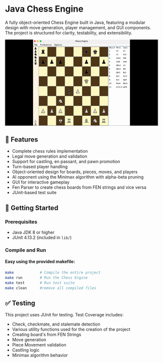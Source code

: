 # Java Chess Engine

A fully object-oriented Chess Engine built in Java, featuring a modular design with move generation, player management, and GUI components. The project is structured for clarity, testability, and extensibility.

![Chess Engine Demo](/art/demo.gif)

## 🧠 Features

- Complete chess rules implementation
- Legal move generation and validation
- Support for castling, en passant, and pawn promotion
- Turn-based player handling
- Object-oriented design for boards, pieces, moves, and players
- AI opponent using the Minimax algorithm with alpha-beta pruning
- GUI for interactive gameplay
- Fen Parser to create chess boards from FEN strings and vice versa
- JUnit-based test suite

## 🚀 Getting Started

### Prerequisites

- Java JDK 8 or higher
- JUnit 4.13.2 (included in `lib/`)

### Compile and Run

#### Easy using the provided makefile:
```bash
make            # Compile the entire project
make run        # Run the Chess Engine
make test       # Run test suite
make clean      #remove all compiled files
```

## ✅ Testing

This project uses JUnit for testing. Test Coverage includes:
- Check, checkmate, and stalemate detection
- Various utility functions used for the creation of the project
- Creating board's from FEN Strings
- Move generation
- Piece Movement validation
- Castling logic
- Minimax algorithm behavior

